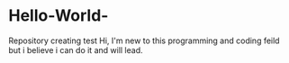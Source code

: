 # Hello-World-
Repository creating test 
Hi, I'm new to this programming and coding feild but i believe i can do it and will lead. 
